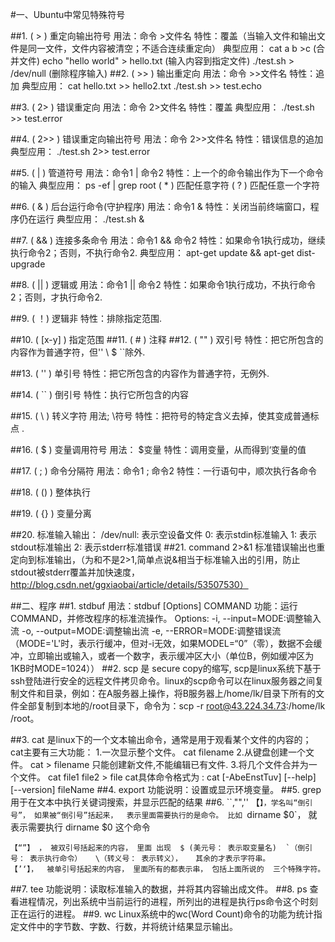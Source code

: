 #一、Ubuntu中常见特殊符号

##1. ( > ) 重定向输出符号
用法：命令 >文件名
特性：覆盖（当输入文件和输出文件是同一文件，文件内容被清空；不适合连续重定向）
典型应用：
 cat a b >c  (合并文件)
 echo "hello world" > hello.txt  (输入内容到指定文件)
 ./test.sh > /dev/null (删除程序输入)
##2. ( >> ) 输出重定向
用法：命令 >>文件名
特性：追加
典型应用：
 cat hello.txt >> hello2.txt
 ./test.sh >> test.echo

##3. ( 2> ) 错误重定向
用法：命令 2>文件名
特性：覆盖
典型应用：
 ./test.sh >> test.error

##4. ( 2>> ) 错误重定向输出符号
用法：命令 2>>文件名
特性：错误信息的追加
典型应用：
 ./test.sh 2>>  test.error

##5. ( | ) 管道符号
用法：命令1 | 命令2
特性：上一个的命令输出作为下一个命令的输入
典型应用：
 ps -ef | grep root
( * ) 匹配任意字符
( ? ) 匹配任意一个字符

##6. ( & ) 后台运行命令(守护程序)
用法：命令1 &
特性：关闭当前终端窗口，程序仍在运行
典型应用：
 ./test.sh &

##7. ( && ) 连接多条命令
用法：命令1 && 命令2
特性：如果命令1执行成功，继续执行命令2；否则，不执行命令2.
典型应用：
 apt-get update && apt-get dist-upgrade

##8. ( || ) 逻辑或
用法：命令1 || 命令2 
特性：如果命令1执行成功，不执行命令2；否则，才执行命令2.

##9. ( ！) 逻辑非
特性：排除指定范围.

##10. ( [x-y] ) 指定范围
##11. ( # ) 注释
##12. ( "" ) 双引号
特性：把它所包含的内容作为普通字符，但'' \ $ ``除外.

##13. ( '' ) 单引号
特性：把它所包含的内容作为普通字符，无例外.

##14. ( `` ) 倒引号
特性：执行它所包含的内容

##15. ( \ ) 转义字符
用法; \符号
特性：把符号的特定含义去掉，使其变成普通标点 .

##16. ( $ ) 变量调用符号
用法： $变量
特性：调用变量，从而得到‘变量的值

##17. ( ; ) 命令分隔符
用法：命令1 ; 命令2
特性：一行语句中，顺次执行各命令

##18. ( () ) 整体执行

##19. ( {} ) 变量分离

##20. 标准输入输出：
	/dev/null:	表示空设备文件
	0:	表示stdin标准输入
	1:	表示stdout标准输出
	2:	表示stderr标准错误
##21. command 2>&1
标准错误输出也重定向到标准输出，（为和不是2>1,简单点说&相当于标准输入出的引用，防止stdout被stderr覆盖并加快速度，http://blog.csdn.net/ggxiaobai/article/details/53507530）

##二、程序
##1. stdbuf 
	用法：stdbuf [Options] COMMAND
	功能：运行COMMAND，并修改程序的标准流操作。
	Options:
		-i, --input=MODE:调整输入流
		-o, --output=MODE:调整输出流
		-e, --ERROR=MODE:调整错误流
		（MODE='L'时，表示行缓冲，但对-i无效，如果MODEL=“0”（零），数据不会缓冲，立即输出或输入，或者一个数字，表示缓冲区大小（单位B，例如缓冲区为1KB时MODE=1024））
##2. scp
	是 secure copy的缩写, scp是linux系统下基于ssh登陆进行安全的远程文件拷贝命令。linux的scp命令可以在linux服务器之间复制文件和目录，例如：在A服务器上操作，将B服务器上/home/lk/目录下所有的文件全部复制到本地的/root目录下，命令为：scp -r root@43.224.34.73:/home/lk /root。
	
##3. cat
	是linux下的一个文本输出命令，通常是用于观看某个文件的内容的；
	cat主要有三大功能：
	1.一次显示整个文件。
	 cat   filename
	2.从键盘创建一个文件。
	 cat  >  filename
	只能创建新文件,不能编辑已有文件.
	3.将几个文件合并为一个文件。
	cat   file1   file2  > file
	cat具体命令格式为 : cat [-AbeEnstTuv] [--help] [--version] fileName
##4. export
	功能说明：设置或显示环境变量。
##5. grep
	用于在文本中执行关键词搜索，并显示匹配的结果
##6. ``,"",''
	【`】，学名叫“倒引号”， 如果被“倒引号”括起来，  表示里面需要执行的是命令。
	比如 `dirname $0`，  就表示需要执行   dirname $0  这个命令

	【“”】 ， 被双引号括起来的内容， 里面 出现  $ (美元号： 表示取变量名)  `（倒引号： 表示执行命令）   \（转义号： 表示转义），   其余的才表示字符串。
	【’‘】，  被单引号括起来的内容， 里面所有的都表示串， 包括上面所说的  三个特殊字符。
##7. tee
	功能说明：读取标准输入的数据，并将其内容输出成文件。
##8. ps
	查看进程情况，列出系统中当前运行的进程，所列出的进程是执行ps命令这个时刻正在运行的进程。
##9. wc
	Linux系统中的wc(Word Count)命令的功能为统计指定文件中的字节数、字数、行数，并将统计结果显示输出。
		